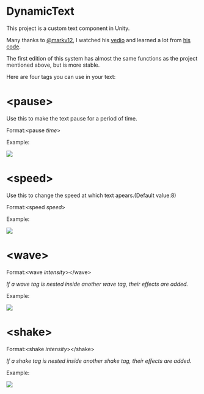 # DynamicText
This project is a custom text component in Unity.

Many thanks to [@markv12](https://github.com/markv12), I watched his [vedio](https://www.youtube.com/watch?v=So8DpNh3XOE) and learned a lot from [his code](https://github.com/markv12/VertexTextAnimationDemo).

The first edition of this system has almost the same functions as the project mentioned above, but is more stable.

Here are four tags you can use in your text:

<h1>&lt;pause&gt;</h1>
Use this to make the text pause for a period of time.

Format:&lt;pause <i>time</i>&gt;

Example:

<image src="https://raw.githubusercontent.com/MagicAutomaton/MyImages/main/DynamicText/pause.gif">

<h1>&lt;speed&gt;</h1>

Use this to change the speed at which text apears.(Default value:8)

Format:&lt;speed <i>speed</i>&gt;

Example:

<image src="https://raw.githubusercontent.com/MagicAutomaton/MyImages/main/DynamicText/speed.gif">

<h1>&lt;wave&gt;</h1>

Format:&lt;wave <i>intensity</i>&gt;&lt;/wave&gt;

<i>If a wave tag is nested inside another wave tag, their effects are added. </i>

Example:

<image src="https://raw.githubusercontent.com/MagicAutomaton/MyImages/main/DynamicText/wave.gif">

<h1>&lt;shake&gt;</h1>

Format:&lt;shake <i>intensity</i>&gt;&lt;/shake&gt;

<i>If a shake tag is nested inside another shake tag, their effects are added. </i>

Example:

<image src="https://raw.githubusercontent.com/MagicAutomaton/MyImages/main/DynamicText/shake.gif">
